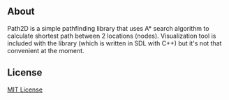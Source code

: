 ## About
Path2D is a simple pathfinding library that uses A* search algorithm to calculate shortest path between 2 locations (nodes).
Visualization tool is included with the library (which is written in SDL with C++) but it's not that convenient at the moment.

## License
[MIT License](https://github.com/iozsaygi/Path2D/blob/master/LICENSE)

